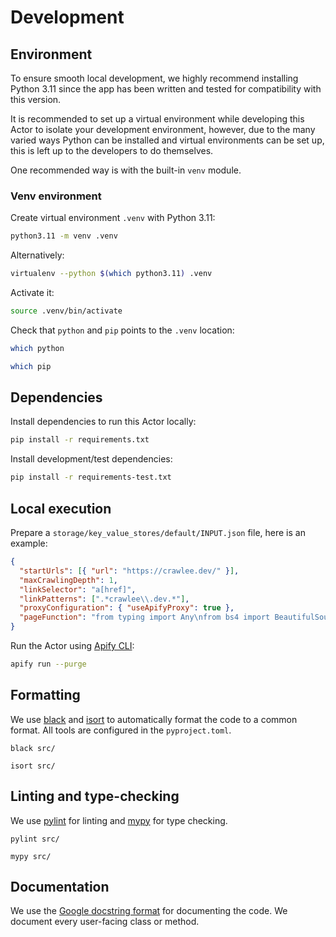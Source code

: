 # Development

## Environment

To ensure smooth local development, we highly recommend installing Python 3.11 since the app has been written and tested for compatibility with this version.

It is recommended to set up a virtual environment while developing this Actor to isolate your development environment, however, due to the many varied ways Python can be installed and virtual environments can be set up, this is left up to the developers to do themselves.

One recommended way is with the built-in `venv` module.

### Venv environment

Create virtual environment `.venv` with Python 3.11:

```bash
python3.11 -m venv .venv
```

Alternatively:

```bash
virtualenv --python $(which python3.11) .venv
```

Activate it:

```bash
source .venv/bin/activate
```

Check that `python` and `pip` points to the `.venv` location:

```bash
which python
```

```bash
which pip
```

## Dependencies

Install dependencies to run this Actor locally:

```bash
pip install -r requirements.txt
```

Install development/test dependencies:

```bash
pip install -r requirements-test.txt
```

## Local execution

Prepare a `storage/key_value_stores/default/INPUT.json` file, here is an example:

```json
{
  "startUrls": [{ "url": "https://crawlee.dev/" }],
  "maxCrawlingDepth": 1,
  "linkSelector": "a[href]",
  "linkPatterns": [".*crawlee\\.dev.*"],
  "proxyConfiguration": { "useApifyProxy": true },
  "pageFunction": "from typing import Any\nfrom bs4 import BeautifulSoup\n\n\ndef page_function(context: Context) -> Any:\n    soup = BeautifulSoup(context.response.content, \"html.parser\")\n    url = context.request[\"url\"]\n    title = soup.title.string if soup.title else None\n    return {\"url\": url, \"title\": title}\n"
}
```

Run the Actor using [Apify CLI](https://docs.apify.com/cli/):

```bash
apify run --purge
```

<!-- Todo: In Apify CLI v3 is --purge option by default -->

## Formatting

We use [black](https://pypi.org/project/black/) and [isort](https://pypi.org/project/isort/) to automatically format the code to a common format. All tools are configured in the `pyproject.toml`.

```
black src/
```

```
isort src/
```

## Linting and type-checking

We use [pylint](https://pypi.org/project/pylint/) for linting and [mypy](https://pypi.org/project/mypy/) for type checking.

```
pylint src/
```

```
mypy src/
```

## Documentation

We use the [Google docstring format](https://sphinxcontrib-napoleon.readthedocs.io/en/latest/example_google.html) for documenting the code. We document every user-facing class or method.
